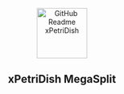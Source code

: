 <p align="center">
 <img width="100px" src="https://skins9cached.petridish.info/engine/serverskins/466159.png" align="center" alt="GitHub Readme xPetriDish" />
 <h2 align="center">xPetriDish MegaSplit</h2>
</p>
